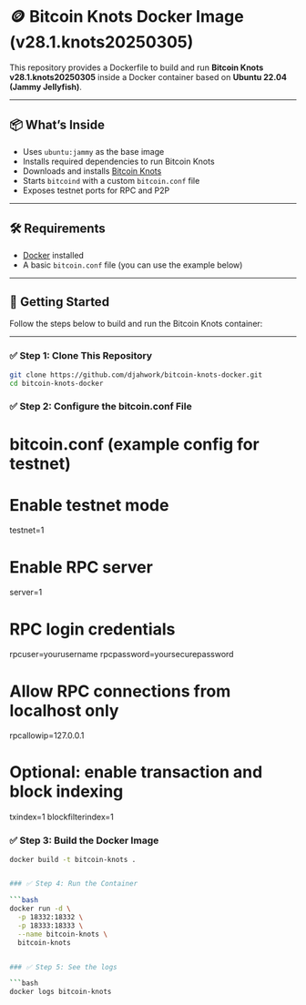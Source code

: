 # 🪙 Bitcoin Knots Docker Image (v28.1.knots20250305)

This repository provides a Dockerfile to build and run **Bitcoin Knots v28.1.knots20250305** inside a Docker container based on **Ubuntu 22.04 (Jammy Jellyfish)**.

---

## 📦 What’s Inside

- Uses `ubuntu:jammy` as the base image
- Installs required dependencies to run Bitcoin Knots
- Downloads and installs [Bitcoin Knots](https://bitcoinknots.org/)
- Starts `bitcoind` with a custom `bitcoin.conf` file
- Exposes testnet ports for RPC and P2P

---

## 🛠️ Requirements

- [Docker](https://www.docker.com/get-started) installed
- A basic `bitcoin.conf` file (you can use the example below)

---

## 🚀 Getting Started

Follow the steps below to build and run the Bitcoin Knots container:

---

### ✅ Step 1: Clone This Repository

```bash
git clone https://github.com/djahwork/bitcoin-knots-docker.git
cd bitcoin-knots-docker
```

### ✅ Step 2: Configure the bitcoin.conf File

# bitcoin.conf (example config for testnet)

# Enable testnet mode
testnet=1

# Enable RPC server
server=1

# RPC login credentials
rpcuser=yourusername
rpcpassword=yoursecurepassword

# Allow RPC connections from localhost only
rpcallowip=127.0.0.1

# Optional: enable transaction and block indexing
txindex=1
blockfilterindex=1

### ✅ Step 3: Build the Docker Image

```bash
docker build -t bitcoin-knots .


### ✅ Step 4: Run the Container

```bash
docker run -d \
  -p 18332:18332 \
  -p 18333:18333 \
  --name bitcoin-knots \
  bitcoin-knots


### ✅ Step 5: See the logs

```bash
docker logs bitcoin-knots

